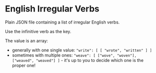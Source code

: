 <!--
Copyright 2019 Ludan Stoecklé
SPDX-License-Identifier: Apache-2.0
-->
# English Irregular Verbs

Plain JSON file containing a list of irregular English verbs.

Use the infinitive verb as the key.

The value is an array:
- generally with one single value: `"write": [ [ "wrote", "written" ] ]`
- sometimes with multiple ones: `"weave": [ ["wove", "woven"], ["weaved", "weaved"] ]` - it's up to you to decide which one is the proper one!


